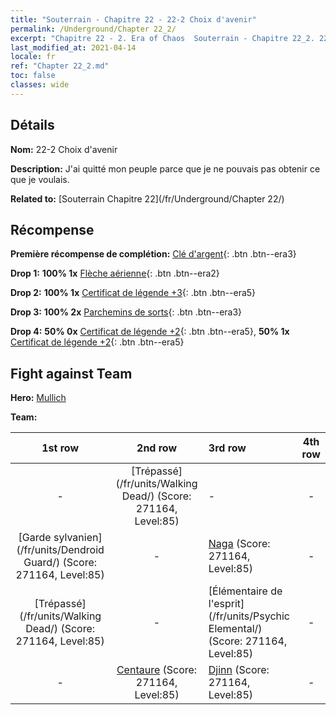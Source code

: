 ```yaml
---
title: "Souterrain - Chapitre 22 - 22-2 Choix d'avenir"
permalink: /Underground/Chapter 22_2/
excerpt: "Chapitre 22 - 2. Era of Chaos  Souterrain - Chapitre 22_2. 22-2 Choix d'avenir"
last_modified_at: 2021-04-14
locale: fr
ref: "Chapter 22_2.md"
toc: false
classes: wide
---
```


## Détails

 **Nom:** 22-2 Choix d'avenir

 **Description:** J'ai quitté mon peuple parce que je ne pouvais pas obtenir ce que je voulais.

 **Related to:** [Souterrain Chapitre 22](/fr/Underground/Chapter 22/)

## Récompense

 **Première récompense de complétion:** [Clé d'argent](/fr/Items/con_693/){: .btn .btn--era3}

 **Drop 1:** **100% 1x** [Flèche aérienne](/fr/Items/her_449/){: .btn .btn--era2}

 **Drop 2:** **100% 1x** [Certificat de légende +3](/fr/Items/mat_88/){: .btn .btn--era5}

 **Drop 3:** **100% 2x** [Parchemins de sorts](/fr/Items/con_694/){: .btn .btn--era3}

 **Drop 4:** **50% 0x** [Certificat de légende +2](/fr/Items/mat_81/){: .btn .btn--era5}, **50% 1x** [Certificat de légende +2](/fr/Items/mat_81/){: .btn .btn--era5}


## Fight against Team
 **Hero:** [Mullich](/fr/heroes/Mullich/)

 **Team:**


  | 1st row | 2nd row | 3rd row | 4th row |
  |:----:|:----:|:----|:----:|
  | - | [Trépassé](/fr/units/Walking Dead/) (Score: 271164, Level:85)  | - | - |
  | [Garde sylvanien](/fr/units/Dendroid Guard/) (Score: 271164, Level:85)  | - | [Naga](/fr/units/Naga/) (Score: 271164, Level:85)  | - |
  | [Trépassé](/fr/units/Walking Dead/) (Score: 271164, Level:85)  | - | [Élémentaire de l'esprit](/fr/units/Psychic Elemental/) (Score: 271164, Level:85)  | - |
  | - | [Centaure](/fr/units/Centaur/) (Score: 271164, Level:85)  | [Djinn](/fr/units/Genie/) (Score: 271164, Level:85)  | - |


